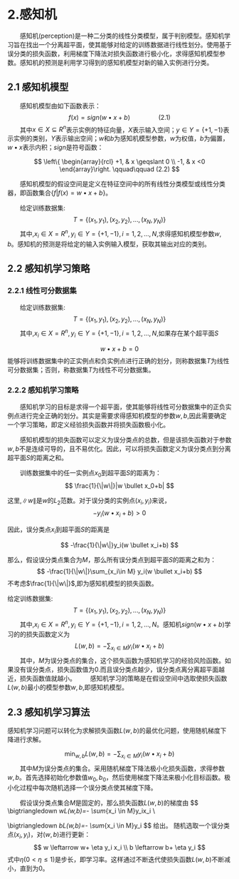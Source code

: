 # 2.感知机

&emsp;&emsp;感知机(perception)是一种二分类的线性分类模型，属于判别模型。感知机学习旨在找出一个分离超平面，使其能够对给定的训练数据进行线性划分。使用基于误分类的损失函数，利用梯度下降法对损失函数进行极小化，求得感知机模型参数。感知机的预测是利用学习得到的感知机模型对新的输入实例进行分类。

## 2.1 感知机模型

&emsp;&emsp;感知机模型由如下函数表示：
$$
f(x)=sign(w \bullet x+b) \qquad\qquad (2.1)
$$
&emsp;&emsp;其中$x \in X \subseteq R^n$表示实例的特征向量，$X$表示输入空间；$y \in Y =\{+1,-1\}$表示实例的类别，$Y$表示输出空间；$w$和$b$为感知机模型参数，$w$为权值，$b$为偏置，$w \bullet x$表示内积；$sign$是符号函数：

$$
 \left\{ \begin{array}{rcl}
+1, & x \geqslant 0 \\ -1, & x <0
\end{array}\right. \qquad\qquad (2.2)
$$

&emsp;&emsp;感知机模型的假设空间是定义在特征空间中的所有线性分类模型或线性分类器，即函数集合$\{f|f(x)=w \bullet x+b \}$。

&emsp;&emsp;给定训练数据集:
$$
T=\{ (x_1,y_1),(x_2,y_2),...,(x_N,y_N)\}
$$
&emsp;&emsp;其中,$x_i \in X=R^n,y_i \in Y=\{+1,-1\},i=1,2,...,N$,求得感知机模型参数$w,b$。感知机的预测是将给定的输入实例输入模型，获取其输出对应的类别。

## 2.2 感知机学习策略

### 2.2.1 线性可分数据集

&emsp;&emsp;给定训练数据集:
$$
T=\{ (x_1,y_1),(x_2,y_2),...,(x_N,y_N)\}
$$
&emsp;&emsp;其中,$x_i \in X=R^n,y_i \in Y=\{+1,-1\},i=1,2,...,N$,如果存在某个超平面$S$

$$
w \bullet x +b=0
$$
能够将训练数据集中的正实例点和负实例点进行正确的划分，则称数据集$T$为线性可分数据集；否则，称数据集$T$为线性不可分数据集。

### 2.2.2 感知机学习策略

&emsp;&emsp;感知机学习的目标是求得一个超平面，使其能够将线性可分数据集中的正负实例点进行完全正确的划分。其实是需要求得感知机模型的参数$w,b$,因此需要确定一个学习策略，即定义经验损失函数并将损失函数极小化。

&emsp;&emsp;感知机模型的损失函数可以定义为误分类点的总数，但是该损失函数对于参数$w,b$不是连续可导的，且不易优化。因此，可以将损失函数定义为误分类点到分离超平面$S$的距离之和。

&emsp;&emsp;训练数据集中的任一实例点$x_0$到超平面$S$的距离为：
$$
\frac{1}{\|w\|}|w \bullet x_0+b|
$$

这里,$\|w\|$是$w$的$L_2$范数。对于误分类的实例点$(x_i,y_i)$来说，
$$
-y_i(w \bullet x_i +b)>0
$$

因此，误分类点$x_i$到超平面$S$的距离是

$$
-\frac{1}{\|w\|}y_i(w \bullet x_i+b)
$$

那么，假设误分类点集合为$M$，那么所有误分类点到超平面$S$的距离之和为：
$$
-\frac{1}{\|w\|}\sum_{x_i\in M} y_i(w \bullet x_i+b)
$$
不考虑$\frac{1}{\|w\|}$,即为感知机模型的损失函数。

给定训练数据集:
$$
T=\{ (x_1,y_1),(x_2,y_2),...,(x_N,y_N)\}
$$
&emsp;&emsp;其中,$x_i \in X=R^n,y_i \in Y=\{+1,-1\},i=1,2,...,N$。感知机$sign(w \bullet x +b)$学习的的损失函数定义为
$$
L(w,b)=-\sum_{x_i \in M}y_i(w \bullet x_i+b)
$$
&emsp;&emsp;其中，$M$为误分类点的集合，这个损失函数为感知机学习的经验风险函数。如果没有误分类点，损失函数值为0.而且误分类点越少，误分类点离分离超平面越近，损失函数值就越小。
&emsp;&emsp;感知机学习的策略是在假设空间中选取使损失函数$L(w,b)$最小的模型参数$w,b$,即感知机模型。

## 2.3 感知机学习算法

感知机学习问题可以转化为求解损失函数$L(w,b)$的最优化问题，使用随机梯度下降进行求解。

$$
\min_{w,b}L(w,b)=-\sum_{x_i \in M}y_i(w \bullet x_i+b)
$$
&emsp;&emsp;其中$M$为误分类点的集合。采用随机梯度下降法极小化损失函数，求得参数$w,b$。首先选择初始化参数值$w_0,b_0$，然后使用梯度下降法来极小化目标函数。极小化过程中每次随机选择一个误分类点使其梯度下降。

&emsp;&emsp;假设误分类点集合$M$是固定的，那么损失函数$L(w,b)$的梯度由
$$
\bigtriangledown _wL(w,b)=- \sum_{x_i \in M}y_ix_i \\

\bigtriangledown _bL(w,b)=- \sum_{x_i \in M}y_i
$$
给出。
随机选取一个误分类点$(x_i,y_i)$，对$(w,b)$进行更新：
$$
w \leftarrow w+ \eta y_i x_i \\
b \leftarrow b+ \eta y_i
$$
式中$\eta(0<\eta\leq1)$是步长，即学习率。这样通过不断迭代使损失函数$L(w,b)$不断减小，直到为0。
